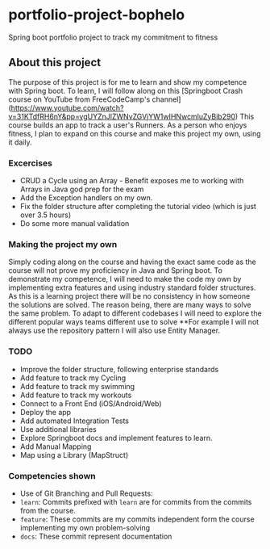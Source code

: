 # portfolio-project-bophelo
Spring boot portfolio project to track my commitment to fitness

## About this project
The purpose of this project is for me to learn and show my competence with Spring boot.
To learn, I will follow along on this [Springboot Crash course on YouTube from FreeCodeCamp's channel] (https://www.youtube.com/watch?v=31KTdfRH6nY&pp=ygUYZnJlZWNvZGVjYW1wIHNwcmluZyBib290)
This course builds an app to track a user's Runners.
As a person who enjoys fitness, I plan to expand on this course and make this project my own, using it daily.

### Excercises
- CRUD a Cycle using an Array - Benefit exposes me to working with Arrays in Java god prep for the exam
- Add the Exception handlers on my own.
- Fix the folder structure after completing the tutorial video (which is just over 3.5 hours)
- Do some more manual validation

### Making the project my own
Simply coding along on the course and having the exact same code as the course will not prove my proficiency in Java and Spring boot.
To demonstrate my competence, I will need to make the code my own by implementing extra features and using industry standard folder structures.
As this is a learning project there will be no consistency in how someone the solutions are solved. 
The reason being, there are many ways to solve the same problem. To adapt to different codebases I will need to explore the different popular ways teams different use to solve
**For example I will not always use the repository pattern I will also use Entity Manager.

### TODO
- Improve the folder structure, following enterprise standards
- Add feature to track my Cycling
- Add feature to track my swimming
- Add feature to track my workouts
- Connect to a Front End (iOS/Android/Web)
- Deploy the app
- Add automated Integration Tests
- Use additional libraries
- Explore Springboot docs and implement features to learn.
- Add Manual Mapping
- Map using a Library (MapStruct)

### Competencies shown
- Use of Git Branching and Pull Requests: 
- `learn`: Commits prefixed with `learn` are for commits from the commits from the course.
- `feature`: These commits are my commits independent form the course implementing my own problem-solving
- `docs`: These commit represent documentation 